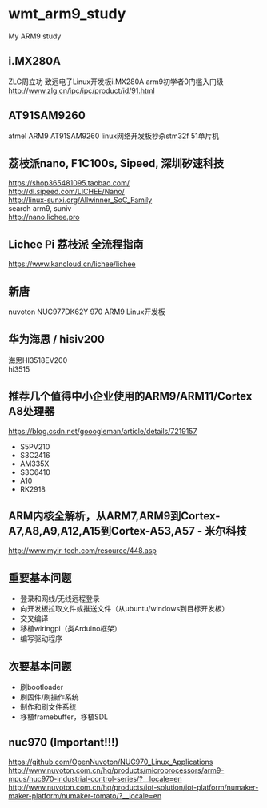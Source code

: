 # wmt_arm9_study
My ARM9 study

## i.MX280A  
ZLG周立功 致远电子Linux开发板i.MX280A arm9初学者0门槛入门级  
http://www.zlg.cn/ipc/ipc/product/id/91.html  

## AT91SAM9260  
atmel ARM9 AT91SAM9260 linux网络开发板秒杀stm32f 51单片机  

## 荔枝派nano, F1C100s, Sipeed, 深圳矽速科技        
https://shop365481095.taobao.com/  
http://dl.sipeed.com/LICHEE/Nano/   
http://linux-sunxi.org/Allwinner_SoC_Family  
search arm9, suniv  
http://nano.lichee.pro  

## Lichee Pi 荔枝派 全流程指南  
https://www.kancloud.cn/lichee/lichee  

## 新唐  
nuvoton NUC977DK62Y 970 ARM9 Linux开发板  

## 华为海思 / hisiv200    
海思HI3518EV200  
hi3515  

## 推荐几个值得中小企业使用的ARM9/ARM11/Cortex A8处理器  
https://blog.csdn.net/gooogleman/article/details/7219157  
* S5PV210  
* S3C2416  
* AM335X  
* S3C6410  
* A10  
* RK2918  

## ARM内核全解析，从ARM7,ARM9到Cortex-A7,A8,A9,A12,A15到Cortex-A53,A57 - 米尔科技  
http://www.myir-tech.com/resource/448.asp  

## 重要基本问题  
* 登录和网线/无线远程登录  
* 向开发板拉取文件或推送文件（从ubuntu/windows到目标开发板）  
* 交叉编译  
* 移植wiringpi（类Arduino框架）  
* 编写驱动程序  

## 次要基本问题  
* 刷bootloader  
* 刷固件/刷操作系统  
* 制作和刷文件系统  
* 移植framebuffer，移植SDL  

## **nuc970 (Important!!!)**  
https://github.com/OpenNuvoton/NUC970_Linux_Applications  
http://www.nuvoton.com.cn/hq/products/microprocessors/arm9-mpus/nuc970-industrial-control-series/?__locale=en  
http://www.nuvoton.com.cn/hq/products/iot-solution/iot-platform/numaker-maker-platform/numaker-tomato/?__locale=en  


